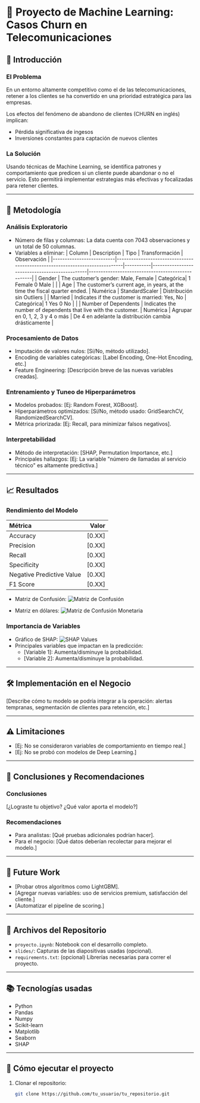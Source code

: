 # 🧠 Proyecto de Machine Learning: Casos Churn en Telecomunicaciones

## 🎯 Introducción

### El Problema
En un entorno altamente competitivo como el de las telecomunicaciones, retener a los clientes se ha convertido en una prioridad estratégica para las empresas.

Los efectos del fenómeno de abandono de clientes (CHURN en inglés) implican:
- Pérdida significativa de ingesos
- Inversiones constantes para captación de nuevos clientes

### La Solución
Usando técnicas de Machine Learning, se identifica patrones y comportamiento que predicen si un cliente puede abandonar o no el servicio. Esto permitirá implementar estrategias más efectivas y focalizadas para retener clientes.

---

## 🔎 Metodología

### Análisis Exploratorio
- Número de filas y columnas: La data cuenta con 7043 observaciones y un total de 50 columnas.
- Variables a eliminar:
| Column                   | Description                                                                 | Tipo      | Transformación                                | Observación                                      |
|--------------------------|-----------------------------------------------------------------------------|-----------|-----------------------------------------------|--------------------------------------------------|
| Gender                   | The customer’s gender: Male, Female                                           | Categórica| 1 Female 0 Male                               |                                                  |
| Age                      | The customer’s current age, in years, at the time the fiscal quarter ended. | Numérica  | StandardScaler                                | Distribución sin Outliers                        |
| Married                  | Indicates if the customer is married: Yes, No                                | Categórica| 1 Yes 0 No                                    |                                                  |
| Number of Dependents     | Indicates the number of dependents that live with the customer.              | Numérica  | Agrupar en 0, 1, 2, 3 y 4 o más              | De 4 en adelante la distribución cambia drásticamente |

### Procesamiento de Datos
- Imputación de valores nulos: [Sí/No, método utilizado].
- Encoding de variables categóricas: [Label Encoding, One-Hot Encoding, etc.]
- Feature Engineering: [Descripción breve de las nuevas variables creadas].

### Entrenamiento y Tuneo de Hiperparámetros
- Modelos probados: [Ej: Random Forest, XGBoost].
- Hiperparámetros optimizados: [Sí/No, método usado: GridSearchCV, RandomizedSearchCV].
- Métrica priorizada: [Ej: Recall, para minimizar falsos negativos].

### Interpretabilidad
- Método de interpretación: [SHAP, Permutation Importance, etc.]
- Principales hallazgos: [Ej: La variable "número de llamadas al servicio técnico" es altamente predictiva.]

---

## 📈 Resultados

### Rendimiento del Modelo

| Métrica | Valor |
|:--------|------:|
| Accuracy | [0.XX] |
| Precision | [0.XX] |
| Recall | [0.XX] |
| Specificity | [0.XX] |
| Negative Predictive Value | [0.XX] |
| F1 Score | [0.XX] |

- Matriz de Confusión:
  ![Matriz de Confusión](ruta/a/tu/imagen.png)

- Matriz en dólares:
  ![Matriz de Confusión Monetaria](ruta/a/tu/imagen.png)

### Importancia de Variables
- Gráfico de SHAP:
  ![SHAP Values](ruta/a/tu/imagen.png)
- Principales variables que impactan en la predicción:
  - [Variable 1]: Aumenta/disminuye la probabilidad.
  - [Variable 2]: Aumenta/disminuye la probabilidad.

---

## 🛠️ Implementación en el Negocio

[Describe cómo tu modelo se podría integrar a la operación: alertas tempranas, segmentación de clientes para retención, etc.]

---

## ⚠️ Limitaciones

- [Ej: No se consideraron variables de comportamiento en tiempo real.]
- [Ej: No se probó con modelos de Deep Learning.]

---

## 📝 Conclusiones y Recomendaciones

### Conclusiones
[¿Lograste tu objetivo? ¿Qué valor aporta el modelo?]

### Recomendaciones
- Para analistas: [Qué pruebas adicionales podrían hacer].
- Para el negocio: [Qué datos deberían recolectar para mejorar el modelo.]

---

## 🔮 Future Work

- [Probar otros algoritmos como LightGBM].
- [Agregar nuevas variables: uso de servicios premium, satisfacción del cliente.]
- [Automatizar el pipeline de scoring.]

---

## 📂 Archivos del Repositorio

- `proyecto.ipynb`: Notebook con el desarrollo completo.
- `slides/`: Capturas de las diapositivas usadas (opcional).
- `requirements.txt`: (opcional) Librerías necesarias para correr el proyecto.

---

## 📚 Tecnologías usadas

- Python
- Pandas
- Numpy
- Scikit-learn
- Matplotlib
- Seaborn
- SHAP

---

## 🚀 Cómo ejecutar el proyecto

1. Clonar el repositorio:
   ```bash
   git clone https://github.com/tu_usuario/tu_repositorio.git
